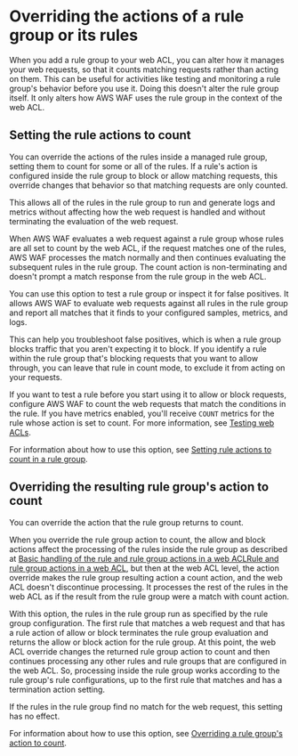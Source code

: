 # Overriding the actions of a rule group or its rules<a name="web-acl-rule-group-override-options"></a>

When you add a rule group to your web ACL, you can alter how it manages your web requests, so that it counts matching requests rather than acting on them\. This can be useful for activities like testing and monitoring a rule group's behavior before you use it\. Doing this doesn't alter the rule group itself\. It only alters how AWS WAF uses the rule group in the context of the web ACL\. 

## Setting the rule actions to count<a name="web-acl-rule-group-override-options-rules"></a>

You can override the actions of the rules inside a managed rule group, setting them to count for some or all of the rules\. If a rule's action is configured inside the rule group to block or allow matching requests, this override changes that behavior so that matching requests are only counted\.  

This allows all of the rules in the rule group to run and generate logs and metrics without affecting how the web request is handled and without terminating the evaluation of the web request\. 

When AWS WAF evaluates a web request against a rule group whose rules are all set to count by the web ACL, if the request matches one of the rules, AWS WAF processes the match normally and then continues evaluating the subsequent rules in the rule group\. The count action is non\-terminating and doesn't prompt a match response from the rule group in the web ACL\. 

You can use this option to test a rule group or inspect it for false positives\. It allows AWS WAF to evaluate web requests against all rules in the rule group and report all matches that it finds to your configured samples, metrics, and logs\. 

This can help you troubleshoot false positives, which is when a rule group blocks traffic that you aren't expecting it to block\. If you identify a rule within the rule group that's blocking requests that you want to allow through, you can leave that rule in count mode, to exclude it from acting on your requests\.

If you want to test a rule before you start using it to allow or block requests, configure AWS WAF to count the web requests that match the conditions in the rule\. If you have metrics enabled, you'll receive `COUNT` metrics for the rule whose action is set to count\. For more information, see [Testing web ACLs](web-acl-testing.md)\.

For information about how to use this option, see [Setting rule actions to count in a rule group](web-acl-rule-group-settings.md#web-acl-rule-group-rule-to-count)\.

## Overriding the resulting rule group's action to count<a name="web-acl-rule-group-override-options-rule-group"></a>

You can override the action that the rule group returns to count\. 

When you override the rule group action to count, the allow and block actions affect the processing of the rules inside the rule group as described at [Basic handling of the rule and rule group actions in a web ACLRule and rule group actions in a web ACL](web-acl-rule-actions.md), but then at the web ACL level, the action override makes the rule group resulting action a count action, and the web ACL doesn't discontinue processing\. It processes the rest of the rules in the web ACL as if the result from the rule group were a match with count action\.

With this option, the rules in the rule group run as specified by the rule group configuration\. The first rule that matches a web request and that has a rule action of allow or block terminates the rule group evaluation and returns the allow or block action for the rule group\. At this point, the web ACL override changes the returned rule group action to count and then continues processing any other rules and rule groups that are configured in the web ACL\. So, processing inside the rule group works according to the rule group's rule configurations, up to the first rule that matches and has a termination action setting\. 

If the rules in the rule group find no match for the web request, this setting has no effect\.

For information about how to use this option, see [Overriding a rule group's action to count](web-acl-rule-group-settings.md#web-acl-rule-group-action-override)\.